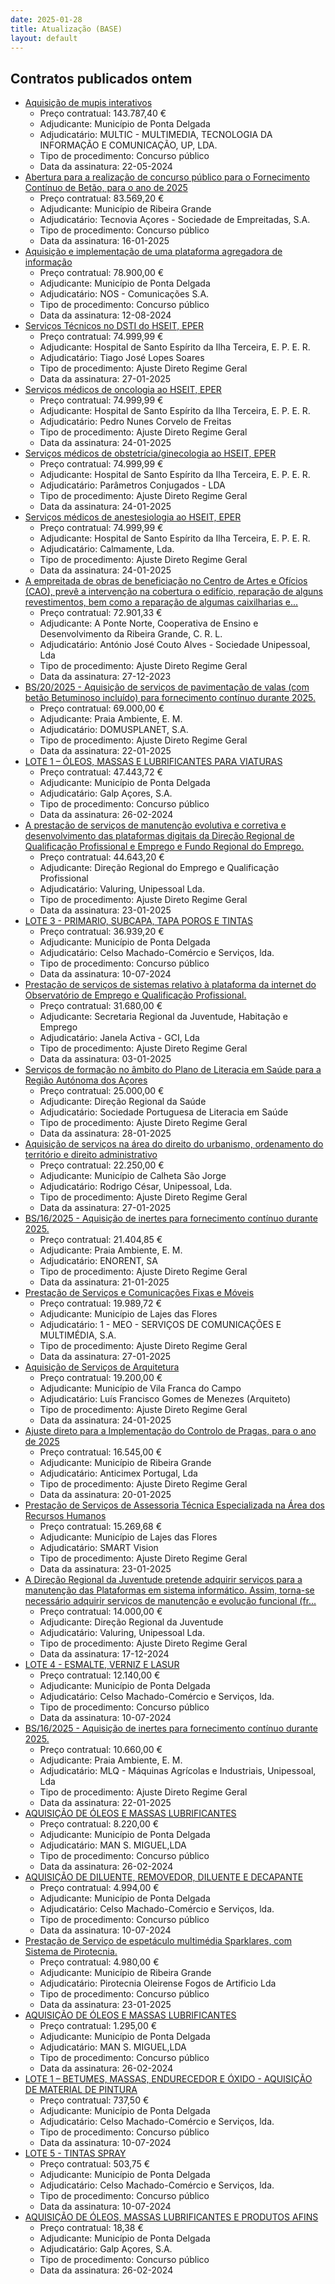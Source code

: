 ```yaml
---
date: 2025-01-28
title: Atualização (BASE)
layout: default
---
```

## Contratos publicados ontem

* [Aquisição de mupis interativos](https://www.base.gov.pt/Base4/pt/detalhe/?type=contratos&id=11190551)
  * Preço contratual: 143.787,40 €
  * Adjudicante: Município de Ponta Delgada
  * Adjudicatário: MULTIC - MULTIMEDIA, TECNOLOGIA DA INFORMAÇÃO E COMUNICAÇÃO, UP, LDA.
  * Tipo de procedimento: Concurso público
  * Data da assinatura: 22-05-2024
* [Abertura para a realização de concurso público para o Fornecimento
Contínuo de Betão, para o ano de 2025](https://www.base.gov.pt/Base4/pt/detalhe/?type=contratos&id=11192686)
  * Preço contratual: 83.569,20 €
  * Adjudicante: Município de Ribeira Grande
  * Adjudicatário: Tecnovia Açores - Sociedade de Empreitadas, S.A.
  * Tipo de procedimento: Concurso público
  * Data da assinatura: 16-01-2025
* [Aquisição e implementação de uma plataforma agregadora de informação](https://www.base.gov.pt/Base4/pt/detalhe/?type=contratos&id=11190535)
  * Preço contratual: 78.900,00 €
  * Adjudicante: Município de Ponta Delgada
  * Adjudicatário: NOS - Comunicações S.A.
  * Tipo de procedimento: Concurso público
  * Data da assinatura: 12-08-2024
* [Serviços Técnicos no DSTI do HSEIT, EPER](https://www.base.gov.pt/Base4/pt/detalhe/?type=contratos&id=11191915)
  * Preço contratual: 74.999,99 €
  * Adjudicante: Hospital de Santo Espírito da Ilha Terceira, E. P. E. R.
  * Adjudicatário: Tiago José Lopes Soares
  * Tipo de procedimento: Ajuste Direto Regime Geral
  * Data da assinatura: 27-01-2025
* [Serviços médicos de oncologia ao HSEIT, EPER](https://www.base.gov.pt/Base4/pt/detalhe/?type=contratos&id=11190647)
  * Preço contratual: 74.999,99 €
  * Adjudicante: Hospital de Santo Espírito da Ilha Terceira, E. P. E. R.
  * Adjudicatário: Pedro Nunes Corvelo de Freitas
  * Tipo de procedimento: Ajuste Direto Regime Geral
  * Data da assinatura: 24-01-2025
* [Serviços médicos de obstetrícia/ginecologia ao HSEIT, EPER](https://www.base.gov.pt/Base4/pt/detalhe/?type=contratos&id=11190897)
  * Preço contratual: 74.999,99 €
  * Adjudicante: Hospital de Santo Espírito da Ilha Terceira, E. P. E. R.
  * Adjudicatário: Parâmetros Conjugados - LDA
  * Tipo de procedimento: Ajuste Direto Regime Geral
  * Data da assinatura: 24-01-2025
* [Serviços médicos de anestesiologia ao HSEIT, EPER](https://www.base.gov.pt/Base4/pt/detalhe/?type=contratos&id=11191174)
  * Preço contratual: 74.999,99 €
  * Adjudicante: Hospital de Santo Espírito da Ilha Terceira, E. P. E. R.
  * Adjudicatário: Calmamente, Lda.
  * Tipo de procedimento: Ajuste Direto Regime Geral
  * Data da assinatura: 24-01-2025
* [A empreitada de obras de beneficiação no Centro de Artes e Ofícios (CAO), prevê a intervenção na cobertura o edifício, reparação de alguns revestimentos, bem como a reparação de algumas caixilharias e...](https://www.base.gov.pt/Base4/pt/detalhe/?type=contratos&id=11192727)
  * Preço contratual: 72.901,33 €
  * Adjudicante: A Ponte Norte,  Cooperativa de Ensino  e Desenvolvimento da Ribeira Grande, C. R. L.
  * Adjudicatário: António José Couto Alves - Sociedade Unipessoal, Lda
  * Tipo de procedimento: Ajuste Direto Regime Geral
  * Data da assinatura: 27-12-2023
* [BS/20/2025 - Aquisição de serviços de pavimentação de valas (com betão Betuminoso incluído) para fornecimento contínuo durante 2025.](https://www.base.gov.pt/Base4/pt/detalhe/?type=contratos&id=11191281)
  * Preço contratual: 69.000,00 €
  * Adjudicante: Praia Ambiente, E. M.
  * Adjudicatário: DOMUSPLANET, S.A.
  * Tipo de procedimento: Ajuste Direto Regime Geral
  * Data da assinatura: 22-01-2025
* [LOTE 1 – ÓLEOS, MASSAS E LUBRIFICANTES PARA VIATURAS](https://www.base.gov.pt/Base4/pt/detalhe/?type=contratos&id=11190602)
  * Preço contratual: 47.443,72 €
  * Adjudicante: Município de Ponta Delgada
  * Adjudicatário: Galp Açores, S.A.
  * Tipo de procedimento: Concurso público
  * Data da assinatura: 26-02-2024
* [A prestação de serviços de manutenção evolutiva e corretiva e desenvolvimento das plataformas digitais da Direção Regional de Qualificação Profissional e Emprego
e Fundo Regional do Emprego.](https://www.base.gov.pt/Base4/pt/detalhe/?type=contratos&id=11192396)
  * Preço contratual: 44.643,20 €
  * Adjudicante: Direção Regional do Emprego e Qualificação Profissional
  * Adjudicatário: Valuring, Unipessoal Lda.
  * Tipo de procedimento: Ajuste Direto Regime Geral
  * Data da assinatura: 23-01-2025
* [LOTE 3 - PRIMARIO, SUBCAPA, TAPA POROS E TINTAS](https://www.base.gov.pt/Base4/pt/detalhe/?type=contratos&id=11191197)
  * Preço contratual: 36.939,20 €
  * Adjudicante: Município de Ponta Delgada
  * Adjudicatário: Celso Machado-Comércio e Serviços, lda.
  * Tipo de procedimento: Concurso público
  * Data da assinatura: 10-07-2024
* [Prestação de serviços de sistemas relativo à plataforma da internet do Observatório de Emprego e Qualificação Profissional.](https://www.base.gov.pt/Base4/pt/detalhe/?type=contratos&id=11192647)
  * Preço contratual: 31.680,00 €
  * Adjudicante: Secretaria Regional da Juventude, Habitação e Emprego
  * Adjudicatário: Janela Activa - GCI, Lda
  * Tipo de procedimento: Ajuste Direto Regime Geral
  * Data da assinatura: 03-01-2025
* [Serviços de formação no âmbito do Plano de Literacia em Saúde para a Região Autónoma dos Açores](https://www.base.gov.pt/Base4/pt/detalhe/?type=contratos&id=11191752)
  * Preço contratual: 25.000,00 €
  * Adjudicante: Direção Regional da Saúde
  * Adjudicatário: Sociedade Portuguesa de Literacia em Saúde 
  * Tipo de procedimento: Ajuste Direto Regime Geral
  * Data da assinatura: 28-01-2025
* [Aquisição de serviços na área do direito do urbanismo, ordenamento do território e direito administrativo](https://www.base.gov.pt/Base4/pt/detalhe/?type=contratos&id=11190830)
  * Preço contratual: 22.250,00 €
  * Adjudicante: Município de Calheta São Jorge
  * Adjudicatário: Rodrigo César, Unipessoal, Lda.
  * Tipo de procedimento: Ajuste Direto Regime Geral
  * Data da assinatura: 27-01-2025
* [BS/16/2025 - Aquisição de inertes para fornecimento contínuo durante 2025.](https://www.base.gov.pt/Base4/pt/detalhe/?type=contratos&id=11191528)
  * Preço contratual: 21.404,85 €
  * Adjudicante: Praia Ambiente, E. M.
  * Adjudicatário: ENORENT, SA
  * Tipo de procedimento: Ajuste Direto Regime Geral
  * Data da assinatura: 21-01-2025
* [Prestação de Serviços e Comunicações Fixas e Móveis](https://www.base.gov.pt/Base4/pt/detalhe/?type=contratos&id=11191476)
  * Preço contratual: 19.989,72 €
  * Adjudicante: Município de Lajes das Flores
  * Adjudicatário: 1 - MEO - SERVIÇOS DE COMUNICAÇÕES E MULTIMÉDIA, S.A.
  * Tipo de procedimento: Ajuste Direto Regime Geral
  * Data da assinatura: 27-01-2025
* [Aquisição de Serviços de Arquitetura](https://www.base.gov.pt/Base4/pt/detalhe/?type=contratos&id=11192685)
  * Preço contratual: 19.200,00 €
  * Adjudicante: Município de Vila Franca do Campo
  * Adjudicatário: Luís Francisco Gomes de Menezes (Arquiteto)
  * Tipo de procedimento: Ajuste Direto Regime Geral
  * Data da assinatura: 24-01-2025
* [Ajuste direto para a Implementação do Controlo de Pragas, para o ano de 2025](https://www.base.gov.pt/Base4/pt/detalhe/?type=contratos&id=11192302)
  * Preço contratual: 16.545,00 €
  * Adjudicante: Município de Ribeira Grande
  * Adjudicatário: Anticimex Portugal, Lda
  * Tipo de procedimento: Ajuste Direto Regime Geral
  * Data da assinatura: 20-01-2025
* [Prestação de Serviços de Assessoria Técnica Especializada na Área dos Recursos Humanos](https://www.base.gov.pt/Base4/pt/detalhe/?type=contratos&id=11190973)
  * Preço contratual: 15.269,68 €
  * Adjudicante: Município de Lajes das Flores
  * Adjudicatário: SMART Vision
  * Tipo de procedimento: Ajuste Direto Regime Geral
  * Data da assinatura: 23-01-2025
* [A Direção Regional da Juventude pretende adquirir serviços para a manutenção das Plataformas em sistema informático. Assim, torna-se necessário adquirir serviços de manutenção e evolução funcional (fr...](https://www.base.gov.pt/Base4/pt/detalhe/?type=contratos&id=11191470)
  * Preço contratual: 14.000,00 €
  * Adjudicante: Direção Regional da Juventude
  * Adjudicatário: Valuring, Unipessoal Lda.
  * Tipo de procedimento: Ajuste Direto Regime Geral
  * Data da assinatura: 17-12-2024
* [LOTE 4 - ESMALTE, VERNIZ E LASUR](https://www.base.gov.pt/Base4/pt/detalhe/?type=contratos&id=11191236)
  * Preço contratual: 12.140,00 €
  * Adjudicante: Município de Ponta Delgada
  * Adjudicatário: Celso Machado-Comércio e Serviços, lda.
  * Tipo de procedimento: Concurso público
  * Data da assinatura: 10-07-2024
* [BS/16/2025 - Aquisição de inertes para fornecimento contínuo durante 2025.](https://www.base.gov.pt/Base4/pt/detalhe/?type=contratos&id=11191538)
  * Preço contratual: 10.660,00 €
  * Adjudicante: Praia Ambiente, E. M.
  * Adjudicatário:  MLQ - Máquinas Agrícolas e Industriais, Unipessoal,  Lda
  * Tipo de procedimento: Ajuste Direto Regime Geral
  * Data da assinatura: 22-01-2025
* [AQUISIÇÃO DE ÓLEOS E MASSAS LUBRIFICANTES](https://www.base.gov.pt/Base4/pt/detalhe/?type=contratos&id=11191079)
  * Preço contratual: 8.220,00 €
  * Adjudicante: Município de Ponta Delgada
  * Adjudicatário: MAN S. MIGUEL,LDA
  * Tipo de procedimento: Concurso público
  * Data da assinatura: 26-02-2024
* [AQUISIÇÃO DE  DILUENTE, REMOVEDOR, DILUENTE E DECAPANTE](https://www.base.gov.pt/Base4/pt/detalhe/?type=contratos&id=11191158)
  * Preço contratual: 4.994,00 €
  * Adjudicante: Município de Ponta Delgada
  * Adjudicatário: Celso Machado-Comércio e Serviços, lda.
  * Tipo de procedimento: Concurso público
  * Data da assinatura: 10-07-2024
* [Prestação de Serviço de espetáculo multimédia Sparklares, com Sistema de Pirotecnia.](https://www.base.gov.pt/Base4/pt/detalhe/?type=contratos&id=11190732)
  * Preço contratual: 4.980,00 €
  * Adjudicante: Município de Ribeira Grande
  * Adjudicatário: Pirotecnia Oleirense Fogos de Artificio Lda
  * Tipo de procedimento: Concurso público
  * Data da assinatura: 23-01-2025
* [AQUISIÇÃO DE ÓLEOS E MASSAS LUBRIFICANTES](https://www.base.gov.pt/Base4/pt/detalhe/?type=contratos&id=11191050)
  * Preço contratual: 1.295,00 €
  * Adjudicante: Município de Ponta Delgada
  * Adjudicatário: MAN S. MIGUEL,LDA
  * Tipo de procedimento: Concurso público
  * Data da assinatura: 26-02-2024
* [LOTE 1 – BETUMES, MASSAS, ENDURECEDOR E ÓXIDO - AQUISIÇÃO DE MATERIAL DE PINTURA](https://www.base.gov.pt/Base4/pt/detalhe/?type=contratos&id=11191130)
  * Preço contratual: 737,50 €
  * Adjudicante: Município de Ponta Delgada
  * Adjudicatário: Celso Machado-Comércio e Serviços, lda.
  * Tipo de procedimento: Concurso público
  * Data da assinatura: 10-07-2024
* [LOTE 5 - TINTAS SPRAY](https://www.base.gov.pt/Base4/pt/detalhe/?type=contratos&id=11191275)
  * Preço contratual: 503,75 €
  * Adjudicante: Município de Ponta Delgada
  * Adjudicatário: Celso Machado-Comércio e Serviços, lda.
  * Tipo de procedimento: Concurso público
  * Data da assinatura: 10-07-2024
* [AQUISIÇÃO DE ÓLEOS, MASSAS LUBRIFICANTES E PRODUTOS AFINS](https://www.base.gov.pt/Base4/pt/detalhe/?type=contratos&id=11190846)
  * Preço contratual: 18,38 €
  * Adjudicante: Município de Ponta Delgada
  * Adjudicatário: Galp Açores, S.A.
  * Tipo de procedimento: Concurso público
  * Data da assinatura: 26-02-2024

